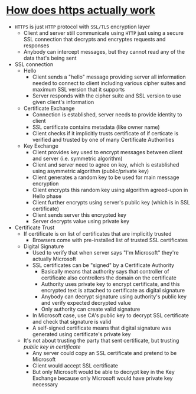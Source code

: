# [How does https actually work](https://robertheaton.com/2014/03/27/how-does-https-actually-work/)

* `HTTPS` is just `HTTP` protocol with `SSL/TLS` encryption layer
  * Client and server still communicate using `HTTP` just using a secure SSL connection that decrypts and encryptes requests and responses
  * Anybody can intercept messages, but they cannot read any of the data that's being sent
* SSL connection
  * Hello
    * Client sends a "hello" message providing server all information needed to connect to client including various cipher suites and maximum SSL version that it supports
    * Server responds with the cipher suite and SSL version to use given client's information
  * Certificate Exchange
    * Connection is established, server needs to provide identity to client
    * SSL certificate contains metadata (like owner name)
    * Client checks if it implicitly trusts certificate of if certicate is verified and trusted by one of many Certificate Authorities
  * Key Exchange
    * Client provides key used to encrypt messages between client and server (i.e. symmetric algorithm)
    * Client and server need to agree on key, which is established using asymmetric algorithm (public/private key)
    * Client generates a random key to be used for main message encryption
    * Client encrypts this random key using algorithm agreed-upon in Hello phase
    * Client further encrypts using server's public key (which is in SSL certificate)
    * Client sends server this encrypted key
    * Server decrypts value using private key
* Certificate Trust
  * If certificate is on list of certificates that are implicitly trusted
    * Browsers come with pre-installed list of trusted SSL certificates
  * Digital Signature
    * Used to verify that when server says "I'm Microsoft" they're actually Microsoft
    * SSL certificates can be "signed" by a Certificate Authority
      * Basically means that authority says that controller of certificate also controllers the domain on the certificate
      * Authority uses private key to encrypt certificate, and this encrypted text is attached to certificate as digital signature
      * Anybody can decrypt signature using authority's public key and verify expected decrypted value
      * Only authority can create valid signature
    * In Microsoft case, use CA's public key to decrypt SSL certificate and check that signature is valid
    * A self-signed certificate means that digital signature was generated using certificate's private key
  * It's not about trusting the party that sent certificate, but trusting _public key in certificate_
    * Any server could copy an SSL certificate and pretend to be Microsoft
    * Client would accept SSL certificate
    * But only Microsoft would be able to decrypt key in the Key Exchange because only Microsoft would have private key necessary

